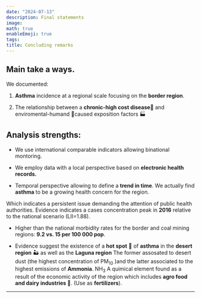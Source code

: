 ```yaml
---
date: "2024-07-13"
description: Final statements
image: 
math: true
enableEmoji: true
tags:
title: Concluding remarks
---
```



## Main take a ways. 




We documented:  

1. **Asthma** incidence at a regional scale focusing on the **border region**. 

2. The relationship between a **chronic-high cost disease**<span class="nowrap"><span class="emojify">🤧</span> and enviromental-humand <span class="nowrap"><span class="emojify">🙈</span>caused exposition factors 🏭


## Analysis strengths:  


 * We use international comparable  indicators allowing binational montoring.  
 
 * We employ data with a local perspective based on **electronic health records.**

* Temporal perspective allowing to define a **trend in time**. We actually find **asthma** to be a growing health concern for the region.

Which indicates a persistent issue demanding the attention of public health authorities.  Evidence indicates a cases concentration peak in **2016** relative to the national scenario (LII=1.88).   

* Higher than the national morbidity rates for the border and coal mining regions:   **9.2 vs. 15  per  100 000 pop**. 

* Evidence suggest the existence of a **hot spot** 📍 of **asthma** in the **desert region** ️🏜️  as well as the **Laguna region**  The former assosated to desert dust (the highest concentration of PM<sub>10</sub> )and the latter associated to the highest emissions of **Ammonia**.  NH<sub>3</sub> A quimical element found as a result of the economic activity of the region which includes **agro food and dairy industries 🐄**. (Use as **fertilizers**).










***

